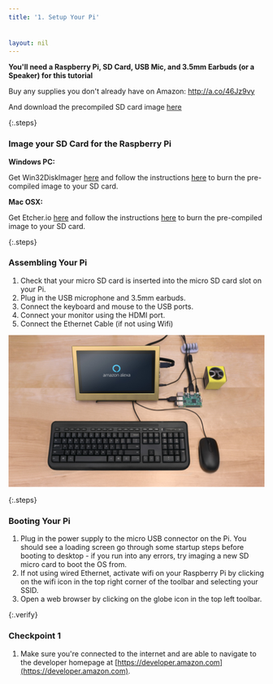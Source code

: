 ```yaml
---
title: '1. Setup Your Pi'


layout: nil
---
```

**You'll need a Raspberry Pi, SD Card, USB Mic, and 3.5mm Earbuds (or a Speaker) for this tutorial**

Buy any supplies you don't already have on Amazon:   http://a.co/46Jz9vy

And download the precompiled SD card image [here](https://fakelinkdropbox.com) 

{:.steps}
### Image your SD Card for the Raspberry Pi

**Windows PC:**

Get Win32DiskImager [here](https://sourceforge.net/projects/win32diskimager/) and follow the instructions [here](https://fakelink.com) to burn the pre-compiled image to your SD card.

**Mac OSX:**

Get Etcher.io [here](https://etcher.io/) and follow the instructions [here](https://fakelink.com) to burn the pre-compiled image to your SD card.
 

{:.steps}
### Assembling Your Pi

1. Check that your micro SD card is inserted into the micro SD card slot on your Pi.
2. Plug in the USB microphone and 3.5mm earbuds.
4. Connect the keyboard and mouse to the USB ports.
5. Connect your monitor using the HDMI port.
6. Connect the Ethernet Cable (if not using Wifi)

![Setup_Pi](/assets/Rasp_Pi.jpg)

{:.steps}
### Booting Your Pi

1. Plug in the power supply to the micro USB connector on the Pi.  You should see a loading screen go through some startup steps before booting to desktop - if you run into any errors, try imaging a new SD micro card to boot the OS from. 
2. If not using wired Ethernet, activate wifi on your Raspberry Pi by clicking on the wifi icon in the top right corner of the toolbar and selecting your SSID.
3. Open a web browser by clicking on the globe icon in the top left toolbar.

{:.verify}
### Checkpoint 1
1. Make sure you're connected to the internet and are able to navigate to the developer homepage at [https://developer.amazon.com](https://developer.amazon.com).
